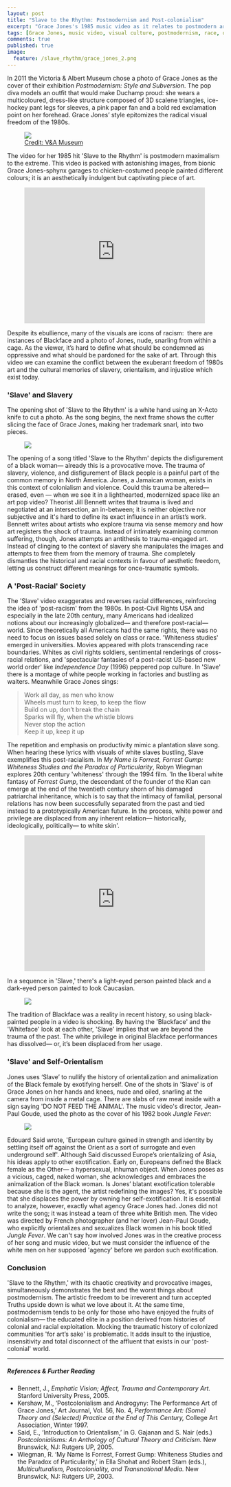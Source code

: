 ```yaml
---
layout: post
title: "Slave to the Rhythm: Postmodernism and Post-colonialism"
excerpt: "Grace Jones's 1985 music video as it relates to postmodern art, self-orientalism, and a 'post-racial' world."
tags: [Grace Jones, music video, visual culture, postmodernism, race, orientalism]
comments: true
published: true
image:
  feature: /slave_rhythm/grace_jones_2.png
---
```


In 2011 the Victoria & Albert Museum chose a photo of Grace Jones as the cover of their exhibition *Postmodernism: Style and Subversion*. The pop diva models an outfit that would make Duchamp proud: she wears a multicoloured, dress-like structure composed of 3D scalene triangles, ice-hockey pant legs for sleeves, a pink paper fan and a bold red exclamation point on her forehead. Grace Jones’ style epitomizes the radical visual freedom of the 1980s.

<figure>
	<a href="http://www.vam.ac.uk/content/exhibitions/postmodernism/"><img src="/images/slave_rhythm/grace_jones_va.jpg"></a>
	<figcaption><a href="http://www.vam.ac.uk/content/exhibitions/postmodernism/" title="Postmodernism: Style and Subversion 1970 - 1990">Credit: V&A Museum</a></figcaption>
</figure>

The video for her 1985 hit 'Slave to the Rhythm' is postmodern maximalism to the extreme. This video is packed with astonishing images, from bionic Grace Jones-sphynx garages to chicken-costumed people painted different colours; it is an aesthetically indulgent but captivating piece of art.

<figure>
<iframe width="420" height="315" src="https://www.youtube.com/embed/Z0XLzIswI2s" frameborder="0" allowfullscreen></iframe>
</figure>




 Despite its ebullience, many of the visuals are icons of racism:  there are instances of Blackface and a photo of Jones, nude, snarling from within a cage. As the viewer, it’s hard to define what should be condemned as oppressive and what should be pardoned for the sake of art. Through this video we can examine the conflict between the exuberant freedom of 1980s art and the cultural memories of slavery, orientalism, and injustice which exist today.




### 'Slave' and Slavery

The opening shot of 'Slave to the Rhythm' is a white hand using an X-Acto knife to cut a photo. As the song begins, the next frame shows the cutter slicing the face of Grace Jones, making her trademark snarl, into two pieces. 

<figure>
<a href="https://youtu.be/Z0XLzIswI2s?t=7s"><img src="/images/slave_rhythm/slave_1.png"></a>
</figure>

The opening of a song titled 'Slave to the Rhythm' depicts the disfigurement of a black woman— already this is a provocative move. The trauma of slavery, violence, and disfigurement of Black people is a painful part of the common memory in North America. Jones, a Jamaican woman, exists in this context of colonialism and violence. Could this trauma be altered— erased, even — when we see it in a lighthearted, modernized space like an art pop video? Theorist Jill Bennett writes that trauma is lived and negotiated at an intersection, an in-between; it is neither objective nor subjective and it's hard to define its exact influence in an artist’s work. Bennett writes about artists who explore trauma via sense memory and how art registers the shock of trauma. Instead of intimately examining common suffering, though, Jones attempts an antithesis to trauma-engaged art. Instead of clinging to the context of slavery she manipulates the images and attempts to free them from the memory of trauma. She completely dismantles the historical and racial contexts in favour of aesthetic freedom, letting us construct different meanings for once-traumatic symbols.




### A 'Post-Racial' Society

The 'Slave' video exaggerates and reverses racial differences, reinforcing the idea of 'post-racism' from the 1980s. In post-Civil Rights USA and especially in the late 20th century, many Americans had idealized notions about our increasingly globalized— and therefore post-racial— world. Since theoretically all Americans had the same rights, there was no need to focus on issues based solely on class or race. 'Whiteness studies' emerged in universities. Movies appeared with plots transcending race boundaries. Whites as civil rights soldiers, sentimental renderings of cross-racial relations, and 'spectacular fantasies of a post-racist US-based new world order' like *Independence Day* (1996) peppered pop culture. In 'Slave' there is a montage of white people working in factories and bustling as waiters. Meanwhile Grace Jones sings:

>Work all day, as men who know  
>Wheels must turn to keep, to keep the flow  
>Build on up, don’t break the chain  
>Sparks will fly, when the whistle blows  
>Never stop the action  
>Keep it up, keep it up  

The repetition and emphasis on productivity mimic a plantation slave song.  
When hearing these lyrics with visuals of white slaves bustling, Slave  
exemplifies this post-racialism. In *My Name is Forrest, Forrest Gump: Whiteness Studies and the Paradox of Particularity*, Robyn Wiegman explores 20th century 'whiteness' through the 1994 film. 'In the liberal white fantasy of *Forrest Gump*, the descendant of the founder of the Klan can emerge at the end of the twentieth century shorn of his damaged patriarchal inheritance, which is to say that the intimacy of familial, personal relations has now been successfully separated from the past and tied instead to a prototypically American future. In the process, white power and privilege are displaced from any inherent relation— historically, ideologically, politically— to white skin'. 
<figure>
<iframe width="420" height="315" src="https://www.youtube.com/embed/raVFzZZLp3A" frameborder="0" allowfullscreen></iframe>
</figure>



In a sequence in 'Slave,' there's a light-eyed person painted black and a dark-eyed person painted to look Caucasian. 

<figure>
<a href="https://youtu.be/Z0XLzIswI2s?t=2m23s"><img src="/images/slave_rhythm/slave_2.png"></a>
</figure>



The tradition of Blackface was a reality in recent history, so using black-painted people in a video is shocking. By having the 'Blackface' and the 'Whiteface' look at each other, 'Slave' implies that we are beyond the trauma of the past. The white privilege in original Blackface performances has dissolved— or, it’s been displaced from her usage. 
	

### 'Slave' and Self-Orientalism

Jones uses ‘Slave’ to nullify the history of orientalization and animalization of the Black female by exotifying herself. One of the shots in 'Slave' is of Grace Jones on her hands and knees, nude and oiled, snarling at the camera from inside a metal cage. There are slabs of raw meat inside with a sign saying 'DO NOT FEED THE ANIMAL'. The music video's director, Jean-Paul Goude, used the photo as the cover of his 1982 book *Jungle Fever*:

<figure>
<a href="http://www.amazon.com/Jungle-Fever-Jean-Paul-Goude/dp/0937950017/ref=la_B0034P5H06_1_1?s=books&ie=UTF8&qid=1426425709&sr=1-1"><img src="/images/slave_rhythm/jones_animal.jpg"></a>
</figure>

Edouard Said wrote, 'European culture gained in strength and identity by settling itself off against the Orient as a sort of surrogate and even underground self'. Although Said discussed Europe’s orientalizing of Asia, his ideas apply to other exotification. Early on, Europeans defined the Black female as the Other— a hypersexual, inhuman object. When Jones poses as a vicious, caged, naked woman, she acknowledges and embraces the animalization of the Black woman. Is Jones’ blatant exotification tolerable because she is the agent, the artist redefining the images? Yes, it's possible that she displaces the power by owning her self-exotification. It is essential to analyze, however, exactly what agency Grace Jones had. Jones did not write the song; it was instead a team of three white British men. The video was directed by French photographer (and her lover) Jean-Paul Goude, who explicitly orientalizes and sexualizes Black women in his book titled *Jungle Fever*. We can't say how involved Jones was in the creative process of her song and music video, but we must consider the influence of the white men on her supposed 'agency' before we pardon such exotification.

### Conclusion

'Slave to the Rhythm,' with its chaotic creativity and provocative images, simultaneously demonstrates the best and the worst things about postmodernism. The artistic freedom to be irreverent and turn accepted Truths upside down is what we love about it. At the same time, postmodernism tends to be only for those who have enjoyed the fruits of colonialism— the educated elite in a position derived from histories of colonial and racial exploitation. Mocking the traumatic history of colonized communities 'for art’s sake' is problematic. It adds insult to the injustice, insensitivity and total disconnect of the affluent that exists in our 'post-colonial' world. 

<hr>

##### References & Further Reading

<ul class="byline">
	<li>Bennett, J., <em>Emphatic Vision; Affect, Trauma and Contemporary Art.</em> Stanford University Press, 2005. </li>
	<li>Kershaw, M., ‘Postcolonialism and Androgyny: The Performance Art of Grace Jones,’ Art Journal, Vol. 56, No. 4, <em>Performance Art: (Some) Theory and (Selected) Practice at the End of This Century,</em> College Art Association, Winter 1997.
	<li>Said, E., ‘Introduction to Orientalism,’  in G. Gajanan and S. Nair (eds.) <em>Postcolonialisms: An Anthology of Cultural Theory and Criticism.</em> New Brunswick, NJ: Rutgers UP, 2005.</li>
	<li>Wiegman, R. ‘My Name Is Forrest, Forrest Gump: Whiteness Studies and the Paradox of Particularity,’ in Ella Shohat and Robert Stam (eds.), <em>Multiculturalism, Postcoloniality, and Transnational Media.</em> New Brunswick, NJ: Rutgers UP, 2003.</li>
</ul>
